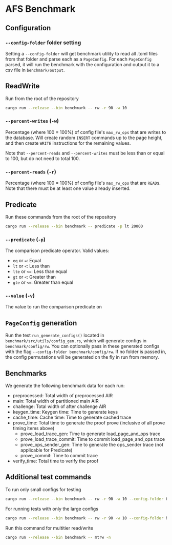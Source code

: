 # AFS Benchmark

## Configuration

### `--config-folder` folder setting

Setting a `--config-folder` will get benchmark utility to read all .toml files from that folder and parse each as a `PageConfig`. For each `PageConfig` parsed, it will run the benchmark with the configuration and output it to a csv file in `benchmark/output`.

## ReadWrite

Run from the root of the repository

```bash
cargo run --release --bin benchmark -- rw -r 90 -w 10
```

### `--percent-writes` (`-w`)

Percentage (where 100 = 100%) of config file's `max_rw_ops` that are writes to the database. Will create random `INSERT` commands up to the page height, and then create `WRITE` instructions for the remaining values.

Note that `--percent-reads` and `--percent-writes` must be less than or equal to 100, but do not need to total 100.

### `--percent-reads` (`-r`)

Percentage (where 100 = 100%) of config file's `max_rw_ops` that are `READ`s. Note that there must be at least one value already inserted.

## Predicate

Run these commands from the root of the repository

```bash
cargo run --release --bin benchmark -- predicate -p lt 20000
```

### `--predicate` (`-p`)

The comparison predicate operator. Valid values:

- `eq` or `=`: Equal
- `lt` or `<`: Less than
- `lte` or `<=`: Less than equal
- `gt` or `<`: Greater than
- `gte` or `<=`: Greater than equal

### `--value` (`-v`)

The value to run the comparison predicate on

## `PageConfig` generation

Run the test `run_generate_configs()` located in `benchmark/src/utils/config_gen.rs`, which will generate configs in `benchmark/config/rw`. You can optionally pass in these generated configs with the flag `--config-folder benchmark/config/rw`. If no folder is passed in, the config permutations will be generated on the fly in run from memory.

## Benchmarks

We generate the following benchmark data for each run:

- preprocessed: Total width of preprocessed AIR
- main: Total width of partitioned main AIR
- challenge: Total width of after challenge AIR
- keygen_time: Keygen time: Time to generate keys
- cache_time: Cache time: Time to generate cached trace
- prove_time: Total time to generate the proof prove (inclusive of all prove timing items above)
  - prove_load_trace_gen: Time to generate load_page_and_ops trace
  - prove_load_trace_commit: Time to commit load_page_and_ops trace
  - prove_ops_sender_gen: Time to generate the ops_sender trace (not applicable for Predicate)
  - prove_commit: Time to commit trace
- verify_time: Total time to verify the proof

## Additional test commands

To run only small configs for testing

```bash
cargo run --release --bin benchmark -- rw -r 90 -w 10 --config-folder benchmark/config/mini
```

For running tests with only the large configs

```bash
cargo run --release --bin benchmark -- rw -r 90 -w 10 --config-folder benchmark/config/large
```

Run this command for multitier read/write

```bash
cargo run --release --bin benchmark -- mtrw -n
```